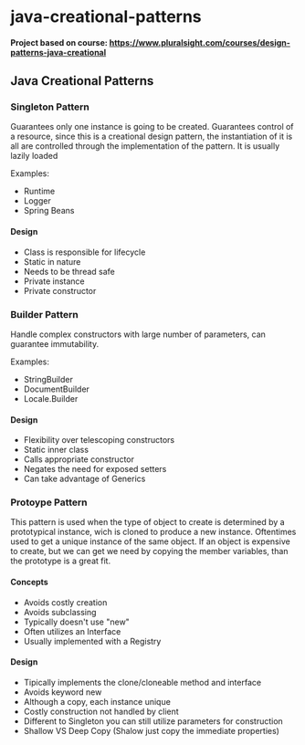 # java-creational-patterns
#### Project based on course: https://www.pluralsight.com/courses/design-patterns-java-creational
## Java Creational Patterns
### Singleton Pattern
Guarantees only one instance is going to be created.
Guarantees control of a resource, since this is a creational design pattern, the instantiation of it is all are controlled through the implementation of the pattern.
It is usually lazily loaded

Examples:
 - Runtime
 - Logger
 - Spring Beans

#### Design
 - Class is responsible for lifecycle
 - Static in nature
 - Needs to be thread safe
 - Private instance
 - Private constructor

### Builder Pattern
Handle complex constructors with large number of parameters, can guarantee immutability.

Examples:
 - StringBuilder
 - DocumentBuilder
 - Locale.Builder

#### Design
 - Flexibility over telescoping constructors
 - Static inner class
 - Calls appropriate constructor
 - Negates the need for exposed setters
 - Can take advantage of Generics
 
### Protoype Pattern
This pattern is used when the type of object to create is determined by a prototypical instance, wich is cloned to produce a new instance. Oftentimes used to get a unique instance of the same object.
If an object is expensive to create, but we can get we need by copying the member variables, than the prototype is a great fit.

#### Concepts
 - Avoids costly creation
 - Avoids subclassing
 - Typically doesn't use "new"
 - Often utilizes an Interface
 - Usually implemented with a Registry

#### Design
 - Tipically implements the clone/cloneable method and interface 
 - Avoids keyword new
 - Although a copy, each instance unique
 - Costly construction not handled by client
 - Different to Singleton you can still utilize parameters for construction
 - Shallow VS Deep Copy (Shalow just copy the immediate properties)